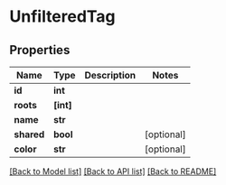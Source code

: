 # UnfilteredTag


## Properties

Name | Type | Description | Notes
------------ | ------------- | ------------- | -------------
**id** | **int** |  | 
**roots** | **[int]** |  | 
**name** | **str** |  | 
**shared** | **bool** |  | [optional] 
**color** | **str** |  | [optional] 

[[Back to Model list]](../README.md#models) [[Back to API list]](../README.md#api-endpoints) [[Back to README]](../README.md)


